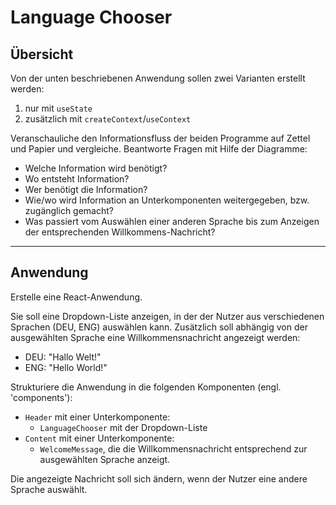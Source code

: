 # Language Chooser

## Übersicht
Von der unten beschriebenen Anwendung sollen zwei Varianten erstellt werden:
1. nur mit `useState`
2. zusätzlich mit `createContext`/`useContext`

Veranschauliche den Informationsfluss der beiden Programme auf Zettel und Papier und vergleiche.
Beantworte Fragen mit Hilfe der Diagramme:
- Welche Information wird benötigt?
- Wo entsteht Information?
- Wer benötigt die Information?
- Wie/wo wird Information an Unterkomponenten weitergegeben, bzw. zugänglich gemacht?
- Was passiert vom Auswählen einer anderen Sprache bis zum Anzeigen der entsprechenden Willkommens-Nachricht?

---
## Anwendung
Erstelle eine React-Anwendung.

Sie soll eine Dropdown-Liste anzeigen, in der der Nutzer aus verschiedenen Sprachen (DEU, ENG) auswählen kann.
Zusätzlich soll abhängig von der ausgewählten Sprache eine Willkommensnachricht angezeigt werden:
- DEU: "Hallo Welt!"
- ENG: "Hello World!"

Strukturiere die Anwendung in die folgenden Komponenten (engl. 'components'):
- `Header` mit einer Unterkomponente:
  - `LanguageChooser` mit der Dropdown-Liste
- `Content` mit einer Unterkomponente:
  - `WelcomeMessage`, die die Willkommensnachricht entsprechend zur ausgewählten Sprache anzeigt.

Die angezeigte Nachricht soll sich ändern, wenn der Nutzer eine andere Sprache auswählt.